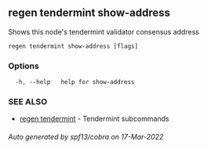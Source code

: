 ## regen tendermint show-address

Shows this node's tendermint validator consensus address

```
regen tendermint show-address [flags]
```

### Options

```
  -h, --help   help for show-address
```

### SEE ALSO

* [regen tendermint](regen_tendermint.md)	 - Tendermint subcommands

###### Auto generated by spf13/cobra on 17-Mar-2022
